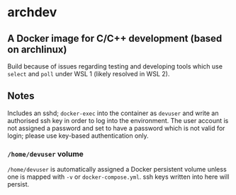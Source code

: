# archdev

## A Docker image for C/C++ development (based on archlinux)

Build because of issues regarding testing and developing tools which use `select` and `poll` under WSL 1 (likely resolved in WSL 2).

## Notes

Includes an sshd; `docker-exec` into the container as `devuser` and write an authorised ssh key in order to log into the environment. The user account is not assigned a password and set to have a password which is not valid for login; please use key-based authentication only.

### `/home/devuser` volume

`/home/devuser` is automatically assigned a Docker persistent volume unless one is mapped with `-v` or `docker-compose.yml`. ssh keys written into here will persist.
